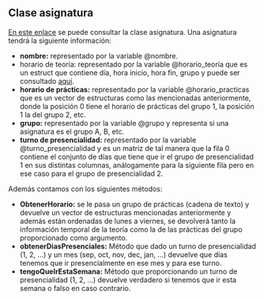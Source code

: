 ## Clase asignatura
[En este enlace](https://github.com/antoniocuadros/WhenToClass/blob/master/lib/asignatura.rb) se puede consultar la clase asignatura. 
Una asignatura tendrá la siguiente información:
- **nombre:** representado por la variable @nombre.
- horario de teoría: representado por la variable @horario_teoría que es un estruct que contiene día, hora inicio, hora fin, grupo y puede ser consultado [aquí](https://github.com/antoniocuadros/WhenToClass/blob/master/lib/horarioasignatura.rb).
- **horario de prácticas:** representado por la variable @horario_practicas que es un vector de estructuras como las mencionadas anteriormente, donde la posición 0 tiene el horario de prácticas del grupo 1, la posición 1 la del grupo 2, etc.
- **grupo:** representado por la variable @grupo y representa si una asignatura es el grupo A, B, etc.
- **turno de presencialidad:** representado por la variable @turno_presencialidad y es un matriz de tal manera que la fila 0 contiene el conjunto de días que tiene que ir el grupo de presencialidad 1 en sus distintas columnas, análogamente para la siguiente fila pero en ese caso para el grupo de presencialidad 2.

Además contamos con los siguientes métodos:

- **ObtenerHorario:** se le pasa un grupo de prácticas (cadena de texto) y devuelve un vector de  estructuras mencionadas anteriormente y además están ordenadas de lunes a viernes, se devolverá tanto la información temporal de la teoría como la de las prácticas del grupo proporcionado como argumento.
- **obtenerDiasPresenciales:** Método que dado un turno de presencialidad (1, 2, ...) y un mes (sep, oct, nov, dec, jan, ...) devuelve que días tenemos que ir presencialmente en ese mes y para ese turno.
- **tengoQueIrEstaSemana:** Método que proporcionando un turno de presencialidad (1, 2, ...) devuelve verdadero si tenemos que ir esta semana o falso en caso contrario. 

